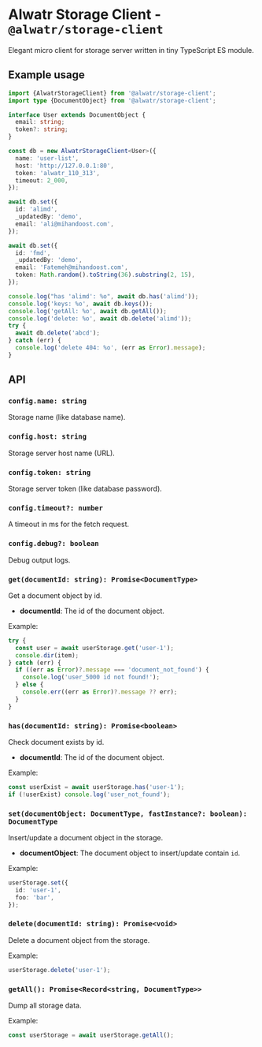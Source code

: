 # Alwatr Storage Client - `@alwatr/storage-client`

Elegant micro client for storage server written in tiny TypeScript ES module.

## Example usage

```ts
import {AlwatrStorageClient} from '@alwatr/storage-client';
import type {DocumentObject} from '@alwatr/storage-client';

interface User extends DocumentObject {
  email: string;
  token?: string;
}

const db = new AlwatrStorageClient<User>({
  name: 'user-list',
  host: 'http://127.0.0.1:80',
  token: 'alwatr_110_313',
  timeout: 2_000,
});

await db.set({
  id: 'alimd',
  _updatedBy: 'demo',
  email: 'ali@mihandoost.com',
});

await db.set({
  id: 'fmd',
  _updatedBy: 'demo',
  email: 'Fatemeh@mihandoost.com',
  token: Math.random().toString(36).substring(2, 15),
});

console.log("has 'alimd': %o", await db.has('alimd'));
console.log('keys: %o', await db.keys());
console.log('getAll: %o', await db.getAll());
console.log('delete: %o', await db.delete('alimd'));
try {
  await db.delete('abcd');
} catch (err) {
  console.log('delete 404: %o', (err as Error).message);
}
```

## API

### `config.name: string`

Storage name (like database name).

### `config.host: string`

Storage server host name (URL).

### `config.token: string`

Storage server token (like database password).

### `config.timeout?: number`

A timeout in ms for the fetch request.

### `config.debug?: boolean`

Debug output logs.

### `get(documentId: string): Promise<DocumentType>`

Get a document object by id.

- **documentId**: The id of the document object.

Example:

```ts
try {
  const user = await userStorage.get('user-1');
  console.dir(item);
} catch (err) {
  if ((err as Error)?.message === 'document_not_found') {
    console.log('user_5000 id not found!');
  } else {
    console.err((err as Error)?.message ?? err);
  }
}
```

### `has(documentId: string): Promise<boolean>`

Check document exists by id.

- **documentId**: The id of the document object.

Example:

```ts
const userExist = await userStorage.has('user-1');
if (!userExist) console.log('user_not_found');
```

### `set(documentObject: DocumentType, fastInstance?: boolean): DocumentType`

Insert/update a document object in the storage.

- **documentObject**: The document object to insert/update contain `id`.

Example:

```ts
userStorage.set({
  id: 'user-1',
  foo: 'bar',
});
```

### `delete(documentId: string): Promise<void>`

Delete a document object from the storage.

Example:

```ts
userStorage.delete('user-1');
```

### `getAll(): Promise<Record<string, DocumentType>>`

Dump all storage data.

Example:

```ts
const userStorage = await userStorage.getAll();
```

